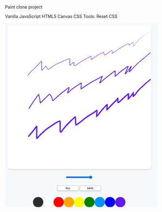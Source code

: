 Paint clone project

Vanilla JavaScript
HTML5 Canvas
CSS Tools: Reset CSS

![img](https://github.com/IrinaSpasova/JavaScript/blob/main/Paint/img.png)

